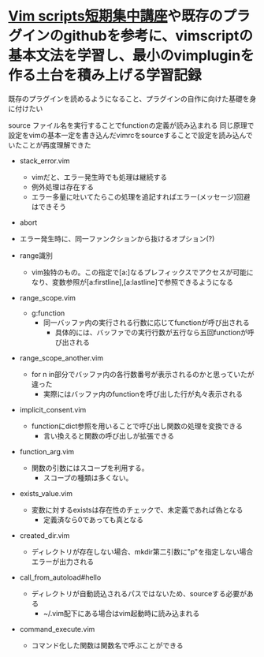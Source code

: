# [Vim scripts短期集中講座](https://mattn.kaoriya.net/software/vim/20111202085236.htm)や既存のプラグインのgithubを参考に、vimscriptの基本文法を学習し、最小のvimpluginを作る土台を積み上げる学習記録
既存のプラグインを読めるようになること、プラグインの自作に向けた基礎を身に付けたい

source ファイル名を実行することでfunctionの定義が読み込まれる
同じ原理で設定をvimの基本一定を書き込んだvimrcをsourceすることで設定を読み込んでいたことが再度理解できた

- stack_error.vim
	- vimだと、エラー発生時でも処理は継続する
	- 例外処理は存在する
	- エラー多量に吐いてたらこの処理を追記すればエラー(メッセージ)回避はできそう

- abort
 - エラー発生時に、同一ファンクションから抜けるオプション(?)
- range識別
	- vim独特のもの。この指定で[a:]なるプレフィックスでアクセスが可能になり、変数参照が[a:firstline],[a:lastline]で参照できるようになる

- range_scope.vim
	- g:function
		- 同一バッファ内の実行される行数に応じてfunctionが呼び出される
			- 具体的には、バッファでの実行行数が五行なら五回functionが呼び出される

- range_scope_another.vim
	- for n in部分でバッファ内の各行数番号が表示されるのかと思っていたが違った
		- 実際にはバッファ内のfunctionを呼び出した行が丸々表示される

- implicit_consent.vim
	- functionにdict参照を用いることで呼び出し関数の処理を変換できる
		- 言い換えると関数の呼び出しが拡張できる

- function_arg.vim
	- 関数の引数にはスコープを利用する。
		- スコープの種類は多くない。

- exists_value.vim
	- 変数に対するexistsは存在性のチェックで、未定義であれば偽となる
		- 定義済なら0であっても真となる

- created_dir.vim
	- ディレクトリが存在しない場合、mkdir第二引数に"p"を指定しない場合エラーが出力される

- call_from_autoload#hello
	- ディレクトリが自動読込されるパスではないため、sourceする必要がある
		- ~/.vim配下にある場合はvim起動時に読み込まれる

- command_execute.vim
	- コマンド化した関数は関数名で呼ぶことができる

